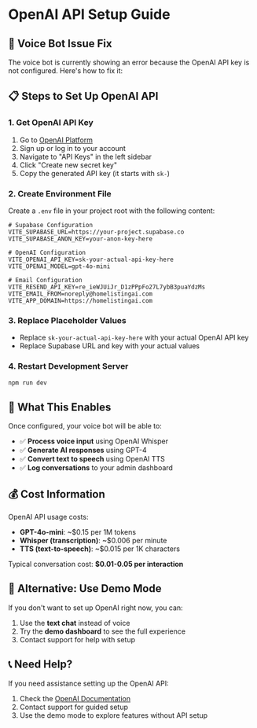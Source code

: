 # OpenAI API Setup Guide

## 🚨 Voice Bot Issue Fix

The voice bot is currently showing an error because the OpenAI API key is not configured. Here's how to fix it:

## 📋 Steps to Set Up OpenAI API

### 1. Get OpenAI API Key
1. Go to [OpenAI Platform](https://platform.openai.com/)
2. Sign up or log in to your account
3. Navigate to "API Keys" in the left sidebar
4. Click "Create new secret key"
5. Copy the generated API key (it starts with `sk-`)

### 2. Create Environment File
Create a `.env` file in your project root with the following content:

```env
# Supabase Configuration
VITE_SUPABASE_URL=https://your-project.supabase.co
VITE_SUPABASE_ANON_KEY=your-anon-key-here

# OpenAI Configuration
VITE_OPENAI_API_KEY=sk-your-actual-api-key-here
VITE_OPENAI_MODEL=gpt-4o-mini

# Email Configuration
VITE_RESEND_API_KEY=re_ieWJUiJr_D1zPPpFo27L7ybB3puaYdzMs
VITE_EMAIL_FROM=noreply@homelistingai.com
VITE_APP_DOMAIN=https://homelistingai.com
```

### 3. Replace Placeholder Values
- Replace `sk-your-actual-api-key-here` with your actual OpenAI API key
- Replace Supabase URL and key with your actual values

### 4. Restart Development Server
```bash
npm run dev
```

## 🔧 What This Enables

Once configured, your voice bot will be able to:
- ✅ **Process voice input** using OpenAI Whisper
- ✅ **Generate AI responses** using GPT-4
- ✅ **Convert text to speech** using OpenAI TTS
- ✅ **Log conversations** to your admin dashboard

## 💰 Cost Information

OpenAI API usage costs:
- **GPT-4o-mini**: ~$0.15 per 1M tokens
- **Whisper (transcription)**: ~$0.006 per minute
- **TTS (text-to-speech)**: ~$0.015 per 1K characters

Typical conversation cost: **$0.01-0.05 per interaction**

## 🚀 Alternative: Use Demo Mode

If you don't want to set up OpenAI right now, you can:
1. Use the **text chat** instead of voice
2. Try the **demo dashboard** to see the full experience
3. Contact support for help with setup

## 📞 Need Help?

If you need assistance setting up the OpenAI API:
1. Check the [OpenAI Documentation](https://platform.openai.com/docs)
2. Contact support for guided setup
3. Use the demo mode to explore features without API setup 